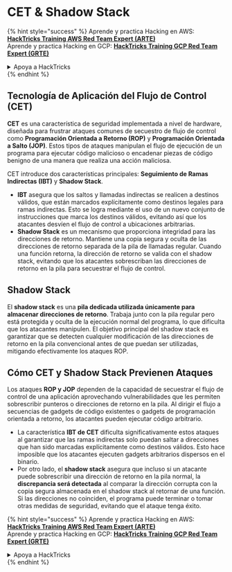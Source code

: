 # CET & Shadow Stack

{% hint style="success" %}
Aprende y practica Hacking en AWS:<img src="/.gitbook/assets/arte.png" alt="" data-size="line">[**HackTricks Training AWS Red Team Expert (ARTE)**](https://training.hacktricks.xyz/courses/arte)<img src="/.gitbook/assets/arte.png" alt="" data-size="line">\
Aprende y practica Hacking en GCP: <img src="/.gitbook/assets/grte.png" alt="" data-size="line">[**HackTricks Training GCP Red Team Expert (GRTE)**<img src="/.gitbook/assets/grte.png" alt="" data-size="line">](https://training.hacktricks.xyz/courses/grte)

<details>

<summary>Apoya a HackTricks</summary>

* Revisa los [**planes de suscripción**](https://github.com/sponsors/carlospolop)!
* **Únete al** 💬 [**grupo de Discord**](https://discord.gg/hRep4RUj7f) o al [**grupo de telegram**](https://t.me/peass) o **síguenos** en **Twitter** 🐦 [**@hacktricks\_live**](https://twitter.com/hacktricks\_live)**.**
* **Comparte trucos de hacking enviando PRs a los repositorios de** [**HackTricks**](https://github.com/carlospolop/hacktricks) y [**HackTricks Cloud**](https://github.com/carlospolop/hacktricks-cloud).

</details>
{% endhint %}

## Tecnología de Aplicación del Flujo de Control (CET)

**CET** es una característica de seguridad implementada a nivel de hardware, diseñada para frustrar ataques comunes de secuestro de flujo de control como **Programación Orientada a Retorno (ROP)** y **Programación Orientada a Salto (JOP)**. Estos tipos de ataques manipulan el flujo de ejecución de un programa para ejecutar código malicioso o encadenar piezas de código benigno de una manera que realiza una acción maliciosa.

CET introduce dos características principales: **Seguimiento de Ramas Indirectas (IBT)** y **Shadow Stack**.

* **IBT** asegura que los saltos y llamadas indirectas se realicen a destinos válidos, que están marcados explícitamente como destinos legales para ramas indirectas. Esto se logra mediante el uso de un nuevo conjunto de instrucciones que marca los destinos válidos, evitando así que los atacantes desvíen el flujo de control a ubicaciones arbitrarias.
* **Shadow Stack** es un mecanismo que proporciona integridad para las direcciones de retorno. Mantiene una copia segura y oculta de las direcciones de retorno separada de la pila de llamadas regular. Cuando una función retorna, la dirección de retorno se valida con el shadow stack, evitando que los atacantes sobrescriban las direcciones de retorno en la pila para secuestrar el flujo de control.

## Shadow Stack

El **shadow stack** es una **pila dedicada utilizada únicamente para almacenar direcciones de retorno**. Trabaja junto con la pila regular pero está protegida y oculta de la ejecución normal del programa, lo que dificulta que los atacantes manipulen. El objetivo principal del shadow stack es garantizar que se detecten cualquier modificación de las direcciones de retorno en la pila convencional antes de que puedan ser utilizadas, mitigando efectivamente los ataques ROP.

## Cómo CET y Shadow Stack Previenen Ataques

Los ataques **ROP y JOP** dependen de la capacidad de secuestrar el flujo de control de una aplicación aprovechando vulnerabilidades que les permiten sobrescribir punteros o direcciones de retorno en la pila. Al dirigir el flujo a secuencias de gadgets de código existentes o gadgets de programación orientada a retorno, los atacantes pueden ejecutar código arbitrario.

* La característica **IBT de CET** dificulta significativamente estos ataques al garantizar que las ramas indirectas solo puedan saltar a direcciones que han sido marcadas explícitamente como destinos válidos. Esto hace imposible que los atacantes ejecuten gadgets arbitrarios dispersos en el binario.
* Por otro lado, el **shadow stack** asegura que incluso si un atacante puede sobrescribir una dirección de retorno en la pila normal, la **discrepancia será detectada** al comparar la dirección corrupta con la copia segura almacenada en el shadow stack al retornar de una función. Si las direcciones no coinciden, el programa puede terminar o tomar otras medidas de seguridad, evitando que el ataque tenga éxito.

{% hint style="success" %}
Aprende y practica Hacking en AWS:<img src="/.gitbook/assets/arte.png" alt="" data-size="line">[**HackTricks Training AWS Red Team Expert (ARTE)**](https://training.hacktricks.xyz/courses/arte)<img src="/.gitbook/assets/arte.png" alt="" data-size="line">\
Aprende y practica Hacking en GCP: <img src="/.gitbook/assets/grte.png" alt="" data-size="line">[**HackTricks Training GCP Red Team Expert (GRTE)**<img src="/.gitbook/assets/grte.png" alt="" data-size="line">](https://training.hacktricks.xyz/courses/grte)

<details>

<summary>Apoya a HackTricks</summary>

* Revisa los [**planes de suscripción**](https://github.com/sponsors/carlospolop)!
* **Únete al** 💬 [**grupo de Discord**](https://discord.gg/hRep4RUj7f) o al [**grupo de telegram**](https://t.me/peass) o **síguenos** en **Twitter** 🐦 [**@hacktricks\_live**](https://twitter.com/hacktricks\_live)**.**
* **Comparte trucos de hacking enviando PRs a los repositorios de** [**HackTricks**](https://github.com/carlospolop/hacktricks) y [**HackTricks Cloud**](https://github.com/carlospolop/hacktricks-cloud).

</details>
{% endhint %}
